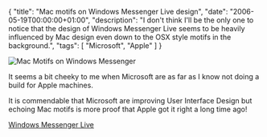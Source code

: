 {
  "title": "Mac motifs on Windows Messenger Live design",
  "date": "2006-05-19T00:00:00+01:00",
  "description": "I don't think I'll be the only one to notice that the design of Windows Messenger Live seems to be heavily influenced by Mac design even down to the OSX style motifs in the background.",
  "tags": [
    "Microsoft",
    "Apple"
  ]
}

![Mac Motifs on Windows Messenger][1]

It seems a bit cheeky to me when Microsoft are as far as I know not doing a build for Apple machines. 

It is commendable that Microsoft are improving User Interface Design but echoing Mac motifs is more proof that Apple got it right a long time ago!

[Windows Messenger Live][2]

[1]: https://shapeshed.com/images/articles/mac.png
[2]: http://windows.microsoft.com/en-us/messenger/home
